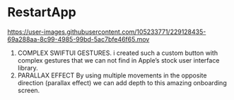 # RestartApp

https://user-images.githubusercontent.com/105233771/229128435-69a288aa-8c99-4985-99bd-5ac7bfe46f65.mov

1. COMPLEX SWIFTUI GESTURES. i created such a custom button with complex gestures that we can not find in Apple’s stock user interface library.
2. PARALLAX EFFECT By using multiple movements in the opposite direction (parallax effect) we can add depth to this amazing onboarding screen.
